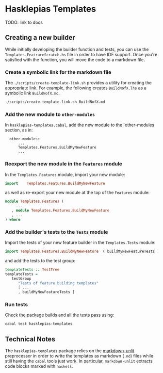 # Hasklepias Templates

TODO: link to docs

## Creating a new builder

While initially developing the builder function and tests, you can use the `Templates.FeatrureScratch.hs` file in order to have IDE support. Once you're satisfied with the function, you will move the code to a markdown file.

### Create a symbolic link for the markdown file

The `./scripts/create-template-link.sh` provides a utility for creating the appropriate link. For example, the following creates `BuildNofX.lhs` as a symbolic link `BuildNofX.md`.

```sh
./scripts/create-template-link.sh BuildNofX.md
```

### Add the new module to `other-modules`

In `hasklepias-templates.cabal`, add the new module to the `other-modules section, as in:

```cabal
  other-modules:
      ...
      Templates.Features.BuildMyNewFeature
      ...
```

### Reexport the new module in the `Features` module

In the `Templates.Features` module, import your new module:

```haskell
import    Templates.Features.BuildMyNewFeature
```

as well as re-export your new module at the top of the `Features` module:

```haskell
module Templates.Features (
     ...
   , module Templates.Features.BuildMyNewFeature
   , ...
) where
```

### Add the builder's tests to the `Tests` module

Import the tests of your new feature builder in the `Templates.Tests` module:

```haskell
import Templates.Features.BuildMyNewFeature  ( buildMyNewFeatureTests )
```

and add the tests to the test group:

```haskell
templateTests :: TestTree
templateTests = 
   testGroup 
      "Tests of feature building templates" 
      [ ...
      , buildMyNewFeatureTests ]
```

### Run tests

Check the package builds and all the tests pass using:

```sh
cabal test hasklepias-templates
```

## Technical Notes

The `hasklepias-templates` package relies on the [markdown-unlit](https://github.com/sol/markdown-unlit) preprocessor in order to write the templates as markdown (`.md`) files while still having the `cabal` tools just work. In particular, `markdown-unlit` extracts code blocks marked with `haskell`.